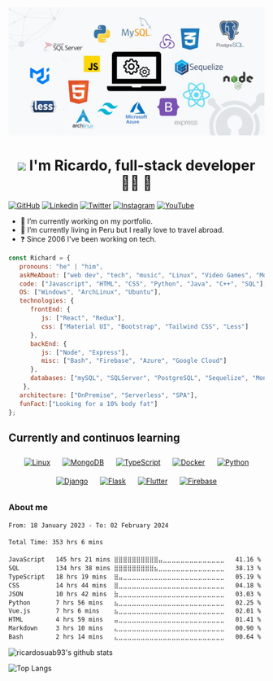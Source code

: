 ![head.jpeg](banner.jpg)

<!-- # Ricardo Suarez  <img src="https://media.tenor.com/flflC6GFzO8AAAAM/sultan-alrefaei-programmer.gif" width="50">  -->
# <div align="center"><img src="https://media.tenor.com/flflC6GFzO8AAAAM/sultan-alrefaei-programmer.gif" width="50"> I'm Ricardo, full-stack developer 👨‍💻 🚀</div>  

[![GitHub](https://img.shields.io/github/followers/ricardosuab93?color=green&logo=Github&logoColor=green&style=flat-square&link=https://github.com/ricardosuab93)](https://github.com/ricardosuab93)
[![Linkedin](https://img.shields.io/badge/-LinkedIn-222222?style=flat-square&logo=Linkedin&logoColor=blue&link=https://www.linkedin.com/in/ricardosuab93/)](https://www.linkedin.com/in/ricardosuab93/)
[![Twitter](https://img.shields.io/badge/twitter-%2300acee.svg?&style=flat-square&logo=twitter&logoColor=white)](https://twitter.com/richiesuarez)
[![Instagram](https://img.shields.io/badge/instagram-%23000000.svg?&style=flat-square&logo=instagram&logoColor=red&color=orange)](https://www.instagram.com/ricardosuab93/)
[![YouTube](https://img.shields.io/badge/youtube-%23EE4831.svg?&style=flat-square&logo=youtube&logoColor=white)](https://www.youtube.com/channel/UCZl42HGcJUVtQq_slMvGonw)


<!-- ## Full Stack Developer -->

  

- 🔭 I’m currently working on my portfolio.
- 🌱 I’m currently living in Peru but I really love to travel abroad.
- ❓ Since 2006 I've been working on tech.

```javascript
const Richard = {
   pronouns: "he" | "him",
   askMeAbout: ["web dev", "tech", "music", "Linux", "Video Games", "Movies"],
   code: ["Javascript", "HTML", "CSS", "Python", "Java", "C++", "SQL"],
   OS: ["Windows", "ArchLinux", "Ubuntu"],
   technologies: {
      frontEnd: {
         js: ["React", "Redux"],
         css: ["Material UI", "Bootstrap", "Tailwind CSS", "Less"]
      },
      backEnd: {
         js: ["Node", "Express"],
         misc: ["Bash", "Firebase", "Azure", "Google Cloud"]
      },
      databases: ["mySQL", "SQLServer", "PostgreSQL", "Sequelize", "MongoDB"],
    },
   architecture: ["OnPremise", "Serverless", "SPA"],
   funFact:["Looking for a 10% body fat"]
};
```
## Currently and continuos learning
<p align="center" >
<a href="https://www.linux.org/" target="_blank"><img style="margin: 10px" src="https://profilinator.rishav.dev/skills-assets/linux-original.svg" alt="Linux" height="50" /></a>  
<a href="https://www.mongodb.com/" target="_blank"><img style="margin: 10px" src="https://profilinator.rishav.dev/skills-assets/mongodb-original-wordmark.svg" alt="MongoDB" height="50" /></a>
<a href="https://www.typescriptlang.org/" target="_blank"><img style="margin: 10px" src="https://profilinator.rishav.dev/skills-assets/typescript-original.svg" alt="TypeScript" height="50" /></a>  
<a href="https://www.docker.com/" target="_blank"><img style="margin: 10px" src="https://profilinator.rishav.dev/skills-assets/docker-original-wordmark.svg" alt="Docker" height="50" /></a>
<a href="https://www.python.org/" target="_blank"><img style="margin: 10px" src="https://profilinator.rishav.dev/skills-assets/python-original.svg" alt="Python" height="50" /></a>  
<a href="https://www.djangoproject.com/" target="_blank"><img style="margin: 10px" src="https://profilinator.rishav.dev/skills-assets/django-original.svg" alt="Django" height="50" /></a>  
<a href="https://flask.palletsprojects.com/" target="_blank"><img style="margin: 10px" src="https://profilinator.rishav.dev/skills-assets/flask.png" alt="Flask" height="50" /></a>  
<a href="https://flutter.dev/" target="_blank"><img style="margin: 10px" src="https://profilinator.rishav.dev/skills-assets/flutterio-icon.svg" alt="Flutter" height="50" /></a>  
<a href="https://firebase.google.com/" target="_blank"><img style="margin: 10px" src="https://profilinator.rishav.dev/skills-assets/firebase.png" alt="Firebase" height="50" /></a>  
</p>


### About me

<!--START_SECTION:waka-->

```txt
From: 18 January 2023 - To: 02 February 2024

Total Time: 353 hrs 6 mins

JavaScript   145 hrs 21 mins ⣿⣿⣿⣿⣿⣿⣿⣿⣿⣿⣤⣀⣀⣀⣀⣀⣀⣀⣀⣀⣀⣀⣀⣀⣀   41.16 %
SQL          134 hrs 38 mins ⣿⣿⣿⣿⣿⣿⣿⣿⣿⣦⣀⣀⣀⣀⣀⣀⣀⣀⣀⣀⣀⣀⣀⣀⣀   38.13 %
TypeScript   18 hrs 19 mins  ⣿⣤⣀⣀⣀⣀⣀⣀⣀⣀⣀⣀⣀⣀⣀⣀⣀⣀⣀⣀⣀⣀⣀⣀⣀   05.19 %
CSS          14 hrs 44 mins  ⣿⣀⣀⣀⣀⣀⣀⣀⣀⣀⣀⣀⣀⣀⣀⣀⣀⣀⣀⣀⣀⣀⣀⣀⣀   04.18 %
JSON         10 hrs 42 mins  ⣷⣀⣀⣀⣀⣀⣀⣀⣀⣀⣀⣀⣀⣀⣀⣀⣀⣀⣀⣀⣀⣀⣀⣀⣀   03.03 %
Python       7 hrs 56 mins   ⣦⣀⣀⣀⣀⣀⣀⣀⣀⣀⣀⣀⣀⣀⣀⣀⣀⣀⣀⣀⣀⣀⣀⣀⣀   02.25 %
Vue.js       7 hrs 6 mins    ⣦⣀⣀⣀⣀⣀⣀⣀⣀⣀⣀⣀⣀⣀⣀⣀⣀⣀⣀⣀⣀⣀⣀⣀⣀   02.01 %
HTML         4 hrs 59 mins   ⣤⣀⣀⣀⣀⣀⣀⣀⣀⣀⣀⣀⣀⣀⣀⣀⣀⣀⣀⣀⣀⣀⣀⣀⣀   01.41 %
Markdown     3 hrs 10 mins   ⣄⣀⣀⣀⣀⣀⣀⣀⣀⣀⣀⣀⣀⣀⣀⣀⣀⣀⣀⣀⣀⣀⣀⣀⣀   00.90 %
Bash         2 hrs 14 mins   ⣄⣀⣀⣀⣀⣀⣀⣀⣀⣀⣀⣀⣀⣀⣀⣀⣀⣀⣀⣀⣀⣀⣀⣀⣀   00.64 %
```

<!--END_SECTION:waka-->

![ricardosuab93's github stats](https://github-readme-stats-sigma-five.vercel.app/api?username=ricardosuab93&show_icons=true&count_private=true&theme=dracula)


![Top Langs](https://github-readme-stats-sigma-five.vercel.app/api/top-langs/?username=ricardosuab93&layout=compact)




<!---
gu35t2018/gu35t2018 is a ✨ special ✨ repository because its `README.md` (this file) appears on your GitHub profile.
You can click the Preview link to take a look at your changes.
--->
